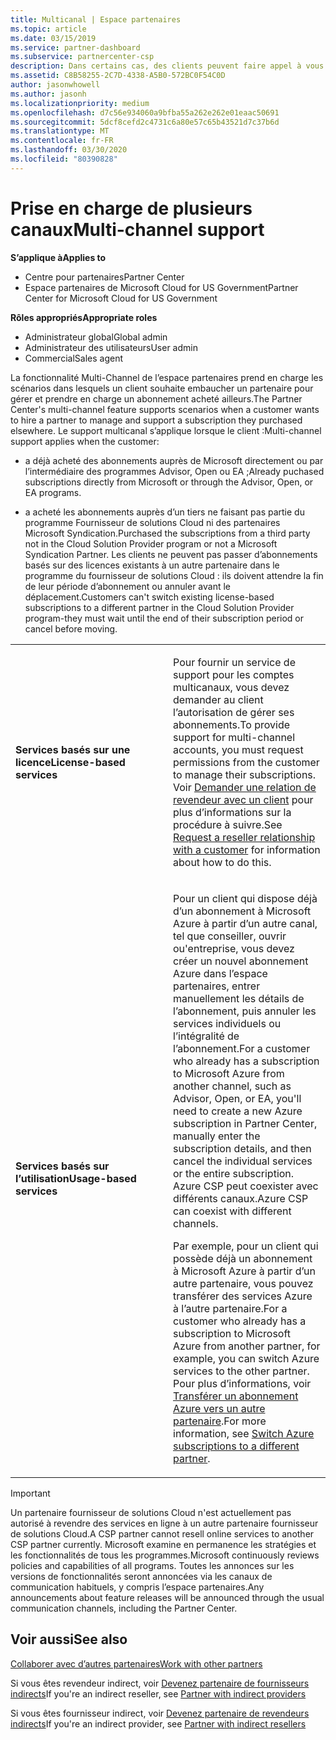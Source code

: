 ```yaml
---
title: Multicanal | Espace partenaires
ms.topic: article
ms.date: 03/15/2019
ms.service: partner-dashboard
ms.subservice: partnercenter-csp
description: Dans certains cas, des clients peuvent faire appel à vous pour configurer et prendre en charge un abonnement qu’ils ont acheté ailleurs.
ms.assetid: C8B58255-2C7D-4338-A5B0-572BC0F54C0D
author: jasonwhowell
ms.author: jasonh
ms.localizationpriority: medium
ms.openlocfilehash: d7c56e934060a9bfba55a262e262e01eaac50691
ms.sourcegitcommit: 5dcf8cefd2c4731c6a80e57c65b43521d7c37b6d
ms.translationtype: MT
ms.contentlocale: fr-FR
ms.lasthandoff: 03/30/2020
ms.locfileid: "80390828"
---
```

# <a name="multi-channel-support"></a><span data-ttu-id="254fb-103">Prise en charge de plusieurs canaux</span><span class="sxs-lookup"><span data-stu-id="254fb-103">Multi-channel support</span></span>

<span data-ttu-id="254fb-104">**S’applique à**</span><span class="sxs-lookup"><span data-stu-id="254fb-104">**Applies to**</span></span>

-  <span data-ttu-id="254fb-105">Centre pour partenaires</span><span class="sxs-lookup"><span data-stu-id="254fb-105">Partner Center</span></span>
-  <span data-ttu-id="254fb-106">Espace partenaires de Microsoft Cloud for US Government</span><span class="sxs-lookup"><span data-stu-id="254fb-106">Partner Center for Microsoft Cloud for US Government</span></span>

<span data-ttu-id="254fb-107">**Rôles appropriés**</span><span class="sxs-lookup"><span data-stu-id="254fb-107">**Appropriate roles**</span></span>
-   <span data-ttu-id="254fb-108">Administrateur global</span><span class="sxs-lookup"><span data-stu-id="254fb-108">Global admin</span></span>
-   <span data-ttu-id="254fb-109">Administrateur des utilisateurs</span><span class="sxs-lookup"><span data-stu-id="254fb-109">User admin</span></span>
-   <span data-ttu-id="254fb-110">Commercial</span><span class="sxs-lookup"><span data-stu-id="254fb-110">Sales agent</span></span>

<span data-ttu-id="254fb-111">La fonctionnalité Multi-Channel de l’espace partenaires prend en charge les scénarios dans lesquels un client souhaite embaucher un partenaire pour gérer et prendre en charge un abonnement acheté ailleurs.</span><span class="sxs-lookup"><span data-stu-id="254fb-111">The Partner Center's multi-channel feature supports scenarios when a customer wants to hire a partner to manage and support a subscription they purchased elsewhere.</span></span> <span data-ttu-id="254fb-112">Le support multicanal s’applique lorsque le client :</span><span class="sxs-lookup"><span data-stu-id="254fb-112">Multi-channel support applies when the customer:</span></span>

-   <span data-ttu-id="254fb-113">a déjà acheté des abonnements auprès de Microsoft directement ou par l’intermédiaire des programmes Advisor, Open ou EA ;</span><span class="sxs-lookup"><span data-stu-id="254fb-113">Already puchased subscriptions directly from Microsoft or through the Advisor, Open, or EA programs.</span></span>

-   <span data-ttu-id="254fb-114">a acheté les abonnements auprès d’un tiers ne faisant pas partie du programme Fournisseur de solutions Cloud ni des partenaires Microsoft Syndication.</span><span class="sxs-lookup"><span data-stu-id="254fb-114">Purchased the subscriptions from a third party not in the Cloud Solution Provider program or not a Microsoft Syndication Partner.</span></span> <span data-ttu-id="254fb-115">Les clients ne peuvent pas passer d’abonnements basés sur des licences existants à un autre partenaire dans le programme du fournisseur de solutions Cloud : ils doivent attendre la fin de leur période d’abonnement ou annuler avant le déplacement.</span><span class="sxs-lookup"><span data-stu-id="254fb-115">Customers can't switch existing license-based subscriptions to a different partner in the Cloud Solution Provider program-they must wait until the end of their subscription period or cancel before moving.</span></span>


<table>
<colgroup>
<col width="50%" />
<col width="50%" />
</colgroup>
<tbody>
<tr class="odd">
<td><p><span data-ttu-id="254fb-116"><strong>Services basés sur une licence</strong></span><span class="sxs-lookup"><span data-stu-id="254fb-116"><strong>License-based services</strong></span></span></p></td>
<td><p><span data-ttu-id="254fb-117">Pour fournir un service de support pour les comptes multicanaux, vous devez demander au client l’autorisation de gérer ses abonnements.</span><span class="sxs-lookup"><span data-stu-id="254fb-117">To provide support for multi-channel accounts, you must request permissions from the customer to manage their subscriptions.</span></span> <span data-ttu-id="254fb-118">Voir <a href="request-a-relationship-with-a-customer.md" data-raw-source="[Request a reseller relationship with a customer](request-a-relationship-with-a-customer.md)">Demander une relation de revendeur avec un client</a> pour plus d’informations sur la procédure à suivre.</span><span class="sxs-lookup"><span data-stu-id="254fb-118">See <a href="request-a-relationship-with-a-customer.md" data-raw-source="[Request a reseller relationship with a customer](request-a-relationship-with-a-customer.md)">Request a reseller relationship with a customer</a> for information about how to do this.</span></span></p></td>
</tr>
<tr class="even">
<td><p><span data-ttu-id="254fb-119"><strong>Services basés sur l’utilisation</strong></span><span class="sxs-lookup"><span data-stu-id="254fb-119"><strong>Usage-based services</strong></span></span></p></td>
<td>
<p><span data-ttu-id="254fb-120">Pour un client qui dispose déjà d’un abonnement à Microsoft Azure à partir d’un autre canal, tel que conseiller, ouvrir ou&#39;entreprise, vous devez créer un nouvel abonnement Azure dans l’espace partenaires, entrer manuellement les détails de l’abonnement, puis annuler les services individuels ou l’intégralité de l’abonnement.</span><span class="sxs-lookup"><span data-stu-id="254fb-120">For a customer who already has a subscription to Microsoft Azure from another channel, such as Advisor, Open, or EA, you&#39;ll need to create a new Azure subscription in Partner Center, manually enter the subscription details, and then cancel the individual services or the entire subscription.</span></span> <span data-ttu-id="254fb-121">Azure CSP peut coexister avec différents canaux.</span><span class="sxs-lookup"><span data-stu-id="254fb-121">Azure CSP can coexist with different channels.</span></span></p>
<p><span data-ttu-id="254fb-122">Par exemple, pour un client qui possède déjà un abonnement à Microsoft Azure à partir d’un autre partenaire, vous pouvez transférer des services Azure à l’autre partenaire.</span><span class="sxs-lookup"><span data-stu-id="254fb-122">For a customer who already has a subscription to Microsoft Azure from another partner, for example, you can switch Azure services to the other partner.</span></span>  <span data-ttu-id="254fb-123">Pour plus d’informations, voir <a href="switch-azure-subscriptions-to-a-different-partner.md" data-raw-source="[Switch Azure subscriptions to a different partner](switch-azure-subscriptions-to-a-different-partner.md)">Transférer un abonnement Azure vers un autre partenaire</a>.</span><span class="sxs-lookup"><span data-stu-id="254fb-123">For more information, see <a href="switch-azure-subscriptions-to-a-different-partner.md" data-raw-source="[Switch Azure subscriptions to a different partner](switch-azure-subscriptions-to-a-different-partner.md)">Switch Azure subscriptions to a different partner</a>.</span></span></p>
</td>
</tr>
</tbody>
</table>

> [!IMPORTANT]  
> <span data-ttu-id="254fb-124">Un partenaire fournisseur de solutions Cloud n'est actuellement pas autorisé à revendre des services en ligne à un autre partenaire fournisseur de solutions Cloud.</span><span class="sxs-lookup"><span data-stu-id="254fb-124">A CSP partner cannot resell online services to another CSP partner currently.</span></span> <span data-ttu-id="254fb-125">Microsoft examine en permanence les stratégies et les fonctionnalités de tous les programmes.</span><span class="sxs-lookup"><span data-stu-id="254fb-125">Microsoft continuously reviews policies and capabilities of all programs.</span></span> <span data-ttu-id="254fb-126">Toutes les annonces sur les versions de fonctionnalités seront annoncées via les canaux de communication habituels, y compris l’espace partenaires.</span><span class="sxs-lookup"><span data-stu-id="254fb-126">Any announcements about feature releases will be announced through the usual communication channels, including the Partner Center.</span></span> 

## <a name="see-also"></a><span data-ttu-id="254fb-127">Voir aussi</span><span class="sxs-lookup"><span data-stu-id="254fb-127">See also</span></span>

[<span data-ttu-id="254fb-128">Collaborer avec d’autres partenaires</span><span class="sxs-lookup"><span data-stu-id="254fb-128">Work with other partners</span></span>](work-with-other-partners.md)

<span data-ttu-id="254fb-129">Si vous êtes revendeur indirect, voir [Devenez partenaire de fournisseurs indirects](indirect-reseller-tasks-in-partner-center.md)</span><span class="sxs-lookup"><span data-stu-id="254fb-129">If you're an indirect reseller, see [Partner with indirect providers](indirect-reseller-tasks-in-partner-center.md)</span></span>

<span data-ttu-id="254fb-130">Si vous êtes fournisseur indirect, voir [Devenez partenaire de revendeurs indirects](indirect-provider-tasks-in-partner-center.md)</span><span class="sxs-lookup"><span data-stu-id="254fb-130">If you're an indirect provider, see [Partner with indirect resellers](indirect-provider-tasks-in-partner-center.md)</span></span> 

 

 



